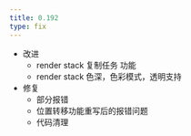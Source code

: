 ```yaml
---
title: 0.192
type: fix
---
```



+ 改进
    + 	render stack 复制任务 功能
    + 	render stack 色深，色彩模式，透明支持
+ 修复
    + 部分报错
    + 位置转移功能重写后的报错问题
    + 代码清理


​    

